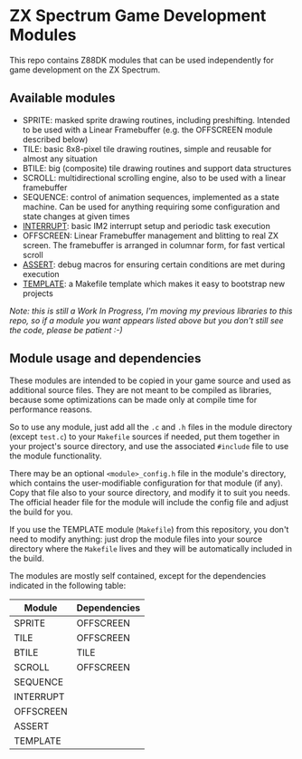 # ZX Spectrum Game Development Modules

This repo contains Z88DK modules that can be used independently for game development on the ZX Spectrum.

## Available modules

- SPRITE: masked sprite drawing routines, including preshifting. Intended to be used with a Linear Framebuffer (e.g. the OFFSCREEN module described below)
- TILE: basic 8x8-pixel tile drawing routines, simple and reusable for almost any situation
- BTILE: big (composite) tile drawing routines and support data structures
- SCROLL: multidirectional scrolling engine, also to be used with a linear framebuffer
- SEQUENCE: control of animation sequences, implemented as a state machine. Can be used for anything requiring some configuration and state changes at given times
- [INTERRUPT](src/interrupt): basic IM2 interrupt setup and periodic task execution
- OFFSCREEN: Linear Framebuffer management and blitting to real ZX screen. The framebuffer is arranged in columnar form, for fast vertical scroll
- [ASSERT](src/assert/): debug macros for ensuring certain conditions are met during execution
- [TEMPLATE](src/template/): a Makefile template which makes it easy to bootstrap new projects

_Note: this is still a Work In Progress, I'm moving my previous libraries to this repo, so if a module you want appears listed above but you don't still see the code, please be patient :-)_

## Module usage and dependencies

These modules are intended to be copied in your game source and used as additional source files. They are not meant to be compiled as libraries, because some optimizations can be made only at compile time for performance reasons.

So to use any module, just add all the `.c` and `.h` files in the module directory (except `test.c`) to your `Makefile` sources if needed, put them together in your project's source directory, and use the associated `#include` file to use the module functionality.

There may be an optional `<module>_config.h` file in the module's directory, which contains the user-modifiable configuration for that module (if any). Copy that file also to your source directory, and modify it to suit you needs. The official header file for the module will include the config file and adjust the build for you.

If you use the TEMPLATE module (`Makefile`) from this repository, you don't need to modify anything: just drop the module files into your source directory where the `Makefile` lives and they will be automatically included in the build.

The modules are mostly self contained, except for the dependencies indicated in the following table:

| Module    | Dependencies |
|-----------|--------------|
| SPRITE    | OFFSCREEN    |
| TILE      | OFFSCREEN    |
| BTILE     | TILE         |
| SCROLL    | OFFSCREEN    |
| SEQUENCE  |              |
| INTERRUPT |              |
| OFFSCREEN |              |
| ASSERT    |              |
| TEMPLATE  |              |
